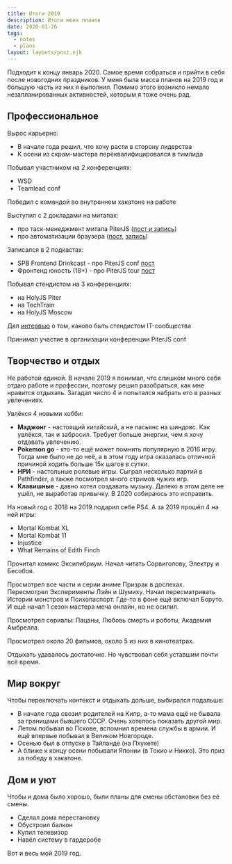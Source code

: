```yaml
---
title: Итоги 2019
description: Итоги моих планов
date: 2020-01-26
tags:
  - notes
  - plans
layout: layouts/post.njk
---
```


Подходит к концу январь 2020. Самое время собраться и прийти в себя после новогодних праздников. У меня была масса планов на 2019 год и большую часть из них я выполнил. Помимо этого возникло немало незапланированных активностей, которым я тоже очень рад.

## Профессиональное

Вырос карьерно:

- В начале года решил, что хочу расти в сторону лидерства
- К осени из скрам-мастера переквалифицировался в тимлида

Побывал участником на 2 конференциях:

- WSD
- Teamlead conf

Победил с командой во внутреннем хакатоне на работе

Выступил с 2 докладами на митапах:

- про таск-менеджмент митапа PiterJS ([пост и запись](https://vk.com/wall72450163_5604))
- про автоматизации браузера ([пост](https://vk.com/wall72450163_5607), [запись](https://youtu.be/Uwd-GS6_Ko4?t=4842))

Записался в 2 подкастах:

- SPB Frontend Drinkcast - про PiterJS conf [пост](https://vk.com/wall72450163_5601)
- Фронтенд юность (18+) - про PiterJS tour [пост](https://vk.com/wall72450163_5599)

Побывал стендистом на 3 конференциях:

- на HolyJS Piter
- на TechTrain
- на HolyJS Moscow

Дал [интервью](https://vk.com/wall72450163_5587) о том, каково быть стендистом IT-сообщества

Принимал участие в организации конференции PiterJS conf

## Творчество и отдых

Не работой единой. В начале 2019 я понимал, что слишком много себя отдаю работе и профессии, поэтому решил разобраться, как мне нравится отдыхать. Загадал число 4 и попытался набрать его в разных увлечениях.

Увлёкся 4 новыми хобби:

- **Маджонг** - настоящий китайский, а не пасьянс на шиндовс. Как увлёкся, так и забросил. Требует больше энергии, чем я хочу отдавать увлечению.
- **Pokemon go** - кто-то ещё может помнить популярную в 2016 игру. Тогда мне было не до неё, а в этом году игра оказалась отличной причиной ходить больше 15к шагов в сутки.
- **НРИ** - настольные ролевые игры. Сыграл несколько партий в Pathfinder, а также посмотрел много стримов чужих игр.
- **Клавишные** - давно хотел создавать музыку. Далеко в этом деле не ушёл, не выработав привычку. В 2020 собираюсь это исправить.

На новый год с 2018 на 2019 подарил себе PS4.
А за 2019 прошёл 4 на ней игры:

- Mortal Kombat XL
- Mortal Kombat 11
- Injustice
- What Remains of Edith Finch

Прочитал комикс Эксилибриум. Начал читать Сорвиголову, Электру и Бесобоя.

Просмотрел все части и серии аниме Призрак в доспехах. Пересмотрел Эксперименты Лэйн и Шумиху. Начал пересматривать Истории монстров и Психопаспорт. Где-то в фоне ещё включал Боруто. И ещё начал 1 сезон мастера меча онлайн, но не осилил.

Просмотрел сериалы: Пацаны, Любовь смерть и роботы, Академия Амбрелла.

Просмотрел около 20 фильмов, около 5 из них в кинотеатрах.

Отдыхать удавалось достаточно. Но чувствовал себя уставшим почти всё время.

## Мир вокруг

Чтобы переключать контекст и отдыхать дольше, выбирался подальше:

- В начале года свозил родителей на Кипр, а-то мама ещё не бывала за границами бывшего СССР. Очень хотелось показать другой мир.
- Летом побывал во Пскове, вспомнил времена службы в армии. И ещё впервые побывал в Великом Новгороде.
- Осенью был в отпуске в Тайланде (на Пхукете)
- А ближе к концу осени побывали Японии (в Токио и Никко). Это приз за победу в хакатоне.

## Дом и уют

Чтобы и дома было хорошо, были планы для смены обстановки без её смены.

- Сделал дома перестановку
- Обустроил балкон
- Купил телевизор
- Навёл систему в гардеробе

Вот и весь мой 2019 год.

